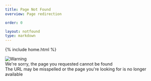 ```yaml
---
title: Page Not Found
overview: Page redirection

order: 0

layout: notfound
type: markdown
---
```

{% include home.html %}

<div class="icon">
    <img alt="Warning" title="Uh-ho" src="{{home}}/img/exclamation-mark.svg" />
</div>

<div class="error">
    We're sorry, the page you requested cannot be found
</div>

<div class="explanation">
    The URL may be misspelled or the page you're looking for is no longer available
</div>
